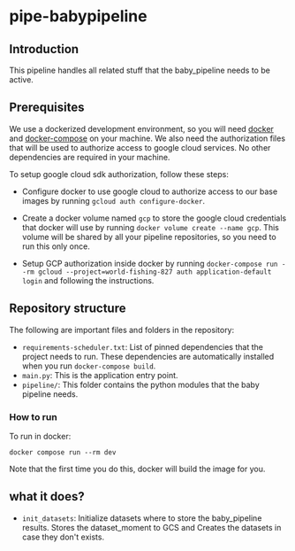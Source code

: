 # pipe-babypipeline

## Introduction

This pipeline handles all related stuff that the baby_pipeline needs to be active.

## Prerequisites

We use a dockerized development environment, so you will need [docker](https://www.docker.com/)  and [docker-compose](https://docs.docker.com/compose/) on your machine. We also need the authorization files that will be used to authorize access to google cloud services. No other dependencies are required in your machine.

To setup google cloud sdk authorization, follow these steps:

* Configure docker to use google cloud to authorize access to our base images by running `gcloud auth configure-docker`.

* Create a docker volume named `gcp` to store the google cloud credentials that docker will use by running `docker volume create --name gcp`. This volume will be shared by all your pipeline repositories, so you need to run this only once.

* Setup GCP authorization inside docker by running `docker-compose run --rm gcloud --project=world-fishing-827 auth application-default login` and following the instructions.


## Repository structure

The following are important files and folders in the repository:

* `requirements-scheduler.txt`: List of pinned dependencies that the project needs to run. These dependencies are automatically installed when you run `docker-compose build`.
* `main.py`: This is the application entry point.
* `pipeline/`: This folder contains the python modules that the baby pipeline needs.

### How to run
To run in docker:
```console
docker compose run --rm dev
```
Note that the first time you do this, docker will build the image for you.

## what it does?

* `init_datasets`: Initialize datasets where to store the baby_pipeline results. Stores the dataset_moment to GCS and Creates the datasets in case they don't exists.

